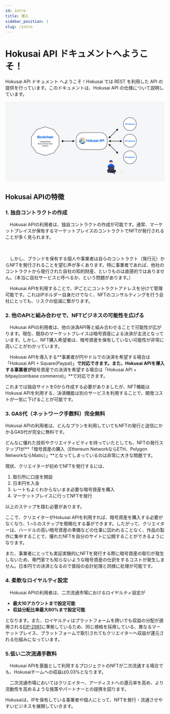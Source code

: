 ```yaml
---
id: intro
title: 導入
sidebar_position: 1
slug: /intro
---
```


# Hokusai API ドキュメントへようこそ！

Hokusai API ドキュメント へようこそ！Hokusai では REST を利用した API の提供を行っています。このドキュメントは、Hokusai API の仕様について説明しています。

![Example banner](../assets/hokusai-api-image.png)
## Hokusai APIの特徴

### 1. 独自コントラクトの作成

　Hokusai APIの利用者は、独自コントラクトの作成が可能です。通常、マーケットプレイスが保有するマーケットプレイスのコントラクトでNFTが発行されることが多く見られます。

　

　しかし、ブランドを保有する個人や事業者は自らのコントラクト（発行元）からNFTを発行されることを望む声が多くあります。特に事業者であれば、他社のコントラクトから発行された自社の知的財産、というものは直感的ではありません。（本当に自社サービスと呼べるか、という問題があります。）

　Hokusai APIを利用することで、IPごとにコントラクトアドレスを分けて管理可能です。これはIPホルダー自身だけでなく、NFTのコンサルティングを行う会社にとっても、リスクの低減に繋がります。

### 2. 他のAPIと組み合わせで、NFTビジネスの可能性を広げる

　Hokusai APIの利用者は、他の決済API等と組み合わせることで可能性が広がります。現在、既存のマーケットプレイスは暗号資産による決済が主流となっています。しかし、NFT購入希望者は、暗号資産を保有していない可能性が非常に高いことがわかっています。

　Hokusai APIを導入する**事業者が円やドルでの決済を希望する場合は「Hokusai API + Square(Paypal)」**で対応できます。また、Hokusai APIを導入する事業者が**暗号資産での決済を希望する場合は「Hokusai API + bitpay(coinbase commerce)」**で対応できます。

これまでは独自サイトを0から作成する必要がありましたが、NFT機能はHokusai APIを利用する、決済機能は別のサービスを利用することで、開発コストが一気に下げることが可能です。

### 3. GAS代（ネットワーク手数料）完全無料

Hokusai APIの利用者は、どんなプランを利用していてもNFTの発行と送信にかかるGAS代が完全に無料です。

どんなに優れた技術やクリエイティビティを持っていたとしても、NFTの発行ステップ1が**「暗号資産の購入（Ethereum NetworkならETH、Polygon NetworkならMatic）」**となってしまっているのは非常に大きな問題です。

現状、クリエイターが初めてNFTを発行するには、

1. 取引所に口座を開設
2. 日本円を入金
3. レートもよくわからないまま必要な暗号資産を購入
4. マーケットプレイスに行ってNFTを発行

以上のステップを踏む必要があります。

ここで、クリエイターがHokusai APIを利用すれば、暗号資産を購入する必要がなくなり、1.~3.のステップを簡略化する事ができます。したがって、クリエイターは、ハードルの高い暗号資産の準備などの仕事に囚われることなく、作品の製作に集中することで、優れたNFTを自分のサイトに公開することができるようになります。

また、事業者にとっても実証実験的にNFTを発行する際に暗号資産の取引が発生しないため、専門家でも知らないような暗号資産の仕訳をするコストが発生しません。日本円での決済となるので普段の会計処理と同様に処理が可能です。

### 4. 柔軟なロイヤルティ設定

　Hokusai APIの利用者は、二次流通市場におけるロイヤルティ設定が

- **最大10アカウントまで設定可能**
- **収益分配比率最大80%まで設定可能**

となります。また、ロイヤルティはプラットフォームを跨いでも収益の分配が適用される[EIP-2981](https://eips.ethereum.org/EIPS/eip-2981)に準拠しているため、同じ規格を採用している、異なるマーケットプレイス、プラットフォームで取引されてもクリエイターへ収益が還元される仕組みになっています。

### 5.低い二次流通手数料

　Hokusai APIを基盤として利用するプロジェクトのNFTが二次流通する場合でも、Hokusaiチームへの収益は0.03%となります。

　二次流通市場においてはクリエイター、アーティストへの還元率を高め、より流動性を高めるような施策やパートナーとの提携を図ります。

Hokusaiは、IPを保有している事業者や個人にとって、NFTを発行・流通させやすいビジネスを展開していきます。